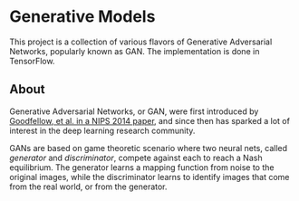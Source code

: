 # Generative Models
This project is a collection of various flavors of Generative Adversarial Networks, popularly known as GAN. The implementation is done in TensorFlow.

## About
Generative Adversarial Networks, or GAN, were first introduced by [Goodfellow, et al. in a NIPS 2014 paper](http://papers.nips.cc/paper/5423-generative-adversarial-nets), and since then has sparked a lot of interest in the deep learning research community.

GANs are based on game theoretic scenario where two neural nets, called *generator* and *discriminator*, compete against each to reach a Nash equilibrium. The generator learns a mapping function from noise to the original images, while the discriminator learns to identify images that come from the real world, or from the generator.